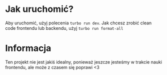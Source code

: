 # Jak uruchomić?

Aby uruchomić, użyj polecenia `turbo run dev`. Jak chcesz zrobić clean code frontendu lub backendu, użyj `turbo run format-all`

# Informacja

Ten projekt nie jest jakiś idealny, ponieważ jeszcze jesteśmy w trakcie nauki frontendu, ale może z czasem się poprawi <3
